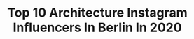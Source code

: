 ---
title: Top 10 Architecture Instagram Influencers In Berlin In 2020
description: >-
  Find top architecture Instagram influencers in Berlin in 2020. Most popular hashtags: #berlin #architecture #ig #photooftheday.
platform: Instagram
hits: 169
text_top: Analyze the most popular Instagram influencers on inBeat.
text_bottom: Our platform holds 169 Instagram influencers like this in Berlin, Germany for you to work with.
profiles:
  - username: "mike_travels84"
    fullname: >-
      Michael
    bio: >-
      🏠 Berlin based 🌎 25/196 📷 Huawei P30 Pro Interested in traveling, fitness, photography, good food, coffee and good books😄.
    location: "Germany"
    followers: 6459
    engagement: 1251
    commentsToLikes: 0.147048
    id: ckaor0sp9l8100i78otj3jx77
    verified: false
    hashtags: "#igersgermany, #smartphonephotography, #huaweip30pro, #travel"
  - username: "goerss.de"
    fullname: >-
      Andreas Görß
    bio: >-
      | mobilephone photography only | | blackandwhitephotography | architecture | | P40PRO | HFK | | andreas@goerss.de |
    location: "Germany"
    followers: 37144
    engagement: 290
    commentsToLikes: 0.132823
    id: ck14hskl8bx2d0i19yisnayea
    verified: false
    hashtags: "#happy, #huaweinextimage, #munich, #instagood"
  - username: "highflyingchronicles"
    fullname: >-
      Lucas von Flingern
    bio: >-
      📍BERLIN portrait and fashion photography. 🎞️ i like the sound of water. for business inquiries: highflyingchronicles@gmail.com
    location: "Germany"
    followers: 7434
    engagement: 392
    commentsToLikes: 0.009654
    id: ck14j8q4hj45u0i19gvn02e94
    verified: false
    hashtags: "#thefilmcommunity, #analoguepeople, #thisaintartschool, #nothinglessmag"
  - username: "asek.berlin"
    fullname: >-
      Alex
    bio: >-
      Architect | based in Berlin architecture | design | travel | urban | lifestyle ✉️asek@berlin.de Founder of #berlin_minimal | @berlin_minimal_
    location: "Germany"
    followers: 23580
    engagement: 319
    commentsToLikes: 0.068047
    id: ck6u4aa2v2lgj0j71dh755i00
    verified: false
    hashtags: "#architectureporn, #berlin, #streetmagazines, #azimuthotelseurope"
  - username: "haggardphotography"
    fullname: >-
      ~Ronny Behnert~
    bio: >-
      My photos tell me who I am Co-Photographer for @haidafilter Ambassador for @samyanglensgermany 📷: #Landscapes #architecture #FineArt #Berlin #germany
    location: "Germany"
    followers: 13512
    engagement: 463
    commentsToLikes: 0.055792
    id: ck6uc0011con60j71u7q4s6us
    verified: false
    hashtags: "#veneziano, #berlin, #haidafilter, #pr0ject"
  - username: "olafheinestudio"
    fullname: >-
      OLAF HEINE
    bio: >-
      
    location: "Germany"
    followers: 21638
    engagement: 468
    commentsToLikes: 0.014388
    id: ck5qbj7l4lvmi0i119il6803n
    verified: false
    hashtags: "#aufwachen, #klitm, #olafheine, #alarmstuferot"
  - username: "bossthilo"
    fullname: >-
      Thilo Boss
    bio: >-
      Eine Reise ist ein Trunk aus der Quelle des Lebens. Nur aufs Ziel zu sehen, verdirbt die Lust am Reisen.
    location: "Germany"
    followers: 5475
    engagement: 1676
    commentsToLikes: 0.013542
    id: ck1365h264u7k0i19l5lirr10
    verified: false
    hashtags: "#sunsetlover, #cloudy, #summerinthecity, #cityscapes"
  - username: "123tinamartina"
    fullname: >-
      Tina Martina
    bio: >-
      This is the page for all Berlin friends. I'm always looking for interisting and special features of Berlin. I love all facets of the big city.
    location: "Germany"
    followers: 3107
    engagement: 1321
    commentsToLikes: 0.109699
    id: ck6u1vz8so7tj0j711ue8ikkl
    verified: false
    hashtags: "#weloveberlin, #officialfanofberlin, #srs, #loves"
  - username: "cardinal_tonico"
    fullname: >-
      ᴛᴏʙɪᴀs ɴɪᴋᴏʟᴀᴊᴇᴡ📸🇩🇪
    bio: >-
      💥Pʜᴏᴛᴏɢʀᴀᴘʜᴇʀ 💥 ᴬᴿᶜᴴᴵᵀᴱᶜᵀᵁᴿᴱ & ˢᵀᴿᴱᴱᵀ ♦️ᴾᴱᴼᴾᴸᴱ & ᴵᴺˢᴾᴵᴿᴬᵀᴵᴼᴺ ᴬᴿᴱ ᴱᵛᴱᴿᵞᵂᴴᴱᴿᴱ ♦️ᴮᴱ ᴱˣᶜᴱᴸᴸᴱᴺᵀ ᵀᴼ ᵞᴼᵁᴿˢᴱᴸᶠ! ɴᴇxᴛsᴛᴏᴘ⬇️⬇️⬇️ ᴾᴱᴼᴾᴸᴱˢ 📍@this.is.tobias.n
    location: "Germany"
    followers: 11594
    engagement: 814
    commentsToLikes: 0.016534
    id: ck0vyxmi86a8c0i190uwgknwr
    verified: false
    hashtags: "#mitte, #berlin, #architecture, #reflection"
  - username: "matthiasheiderich"
    fullname: >-
      Matthias Heiderich
    bio: >-
      Random picture generator / 📍Berlin behance.net/massju
    location: "Germany"
    followers: 78692
    engagement: 191
    commentsToLikes: 0.011895
    id: ck6u1j5qnm1qi0j71rx1hr0eq
    verified: true
    hashtags: "#bauhausdessau, #documentingspace, #berlin, #architecture"
---